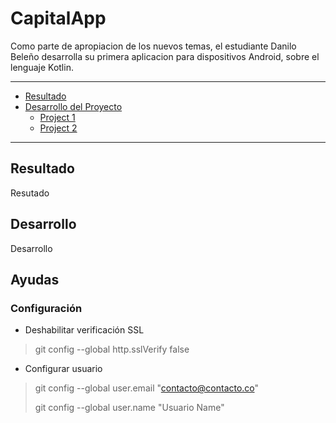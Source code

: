 # CapitalApp
Como parte de apropiacion de los nuevos temas, el estudiante Danilo Beleño desarrolla su primera aplicacion para dispositivos Android, sobre el lenguaje Kotlin.

* * *
*   [Resultado](#Resultado)
*   [Desarrollo del  Proyecto](#Desarrollo)
    *   [Project 1](#filosofía)
    *   [Project 2](#html-en-línea)

* * *

## Resultado ##
Resutado

## Desarrollo ##
Desarrollo

## Ayudas
### Configuración

- Deshabilitar verificación SSL
> git config --global http.sslVerify false
- Configurar usuario
> git config --global user.email "contacto@contacto.co"
>
> git config --global user.name "Usuario Name"